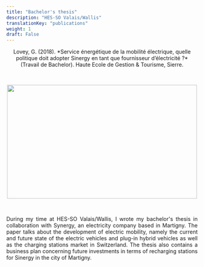 ```yaml
---
title: "Bachelor's thesis"
description: "HES-SO Valais/Wallis"
translationKey: "publications"
weight: 1
draft: False
---
```


<center> Lovey, G. (2018). *Service énergétique de la mobilité électrique, quelle politique doit adopter Sinergy en tant que fournisseur d’électricité ?* (Travail de Bachelor). Haute Ecole de Gestion & Tourisme, Sierre.</p></center>

<p>&nbsp; </p>

<p align="center">
  <img src="/electric-car.png" width="500" height="300"/>
</p>

<p>&nbsp; </p>


<p style="text-align:justify;">During my time at HES-SO Valais/Wallis, I wrote my bachelor's thesis in collaboration with Synergy, an electricity company based in Martigny. The paper talks about the development of electric mobility, namely the current and future state of the electric vehicles and plug-in hybrid vehicles as well as the charging stations market in Switzerland. The thesis also contains a business plan concerning future investments in terms of recharging stations for Sinergy in the city of Martigny.</p> 
